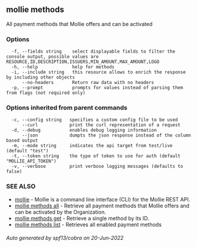 ## mollie methods

All payment methods that Mollie offers and can be activated

### Options

```
  -f, --fields string    select displayable fields to filter the console output, possible values are RESOURCE,ID,DESCRIPTION,ISSUERS,MIN_AMOUNT,MAX_AMOUNT,LOGO
  -h, --help             help for methods
  -i, --include string   this resource allows to enrich the response by including other objects
      --no-headers       Return raw data with no headers
  -p, --prompt           prompts for values instead of parsing them from flags (not required only)
```

### Options inherited from parent commands

```
  -c, --config string   specifies a custom config file to be used
      --curl            print the curl representation of a request
  -d, --debug           enables debug logging information
      --json            dumpts the json response instead of the column based output
  -m, --mode string     indicates the api target from test/live (default "test")
  -t, --token string    the type of token to use for auth (default "MOLLIE_API_TOKEN")
  -v, --verbose         print verbose logging messages (defaults to false)
```

### SEE ALSO

* [mollie](mollie.md)	 - Mollie is a command line interface (CLI) for the Mollie REST API.
* [mollie methods all](mollie_methods_all.md)	 - Retrieve all payment methods that Mollie offers and can be activated by the Organization.
* [mollie methods get](mollie_methods_get.md)	 - Retrieve a single method by its ID.
* [mollie methods list](mollie_methods_list.md)	 - Retrieves all enabled payment methods

###### Auto generated by spf13/cobra on 20-Jun-2022
